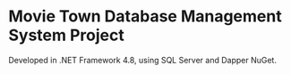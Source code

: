 # Movie Town Database Management System Project

Developed in .NET Framework 4.8, using SQL Server and Dapper NuGet.

